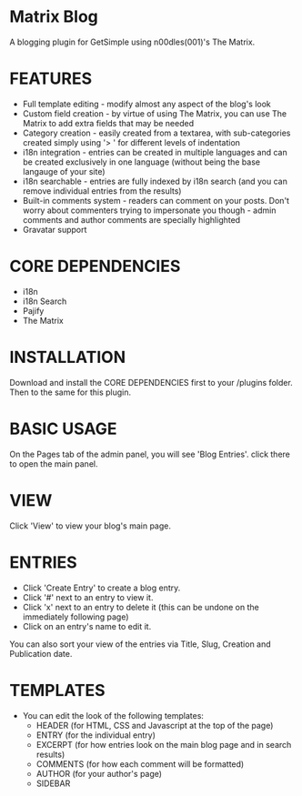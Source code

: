 Matrix Blog
===========
A blogging plugin for GetSimple using n00dles(001)'s The Matrix.

FEATURES
===========
* Full template editing - modify almost any aspect of the blog's look
* Custom field creation - by virtue of using The Matrix, you can use The Matrix to add extra fields that may be needed
* Category creation - easily created from a textarea, with sub-categories created simply using '> ' for different levels of indentation
* i18n integration - entries can be created in multiple languages and can be created exclusively in one language (without being the base langauge of your site)
* i18n searchable - entries are fully indexed by i18n search (and you can remove individual entries from the results)
* Built-in comments system - readers can comment on your posts. Don't worry about commenters trying to impersonate you though - admin comments and author comments are specially highlighted
 * Gravatar support

CORE DEPENDENCIES
===========
* i18n
* i18n Search
* Pajify
* The Matrix

INSTALLATION
===========
Download and install the CORE DEPENDENCIES first to your /plugins folder. Then to the same for this plugin.

BASIC USAGE
===========
On the Pages tab of the admin panel, you will see 'Blog Entries'. click there to open the main panel.

# VIEW
  Click 'View' to view your blog's main page.
  
# ENTRIES
  * Click 'Create Entry' to create a blog entry.
  * Click '#' next to an entry to view it.
  * Click 'x' next to an entry to delete it (this can be undone on the immediately following page)
  * Click on an entry's name to edit it.
  
  You can also sort your view of the entries via Title, Slug, Creation and Publication date.
  
# TEMPLATES
  * You can edit the look of the following templates:
    * HEADER (for HTML, CSS and Javascript at the top of the page)
    * ENTRY (for the individual entry)
    * EXCERPT (for how entries look on the main blog page and in search results)
    * COMMENTS (for how each comment will be formatted)
    * AUTHOR (for your author's page)
    * SIDEBAR
